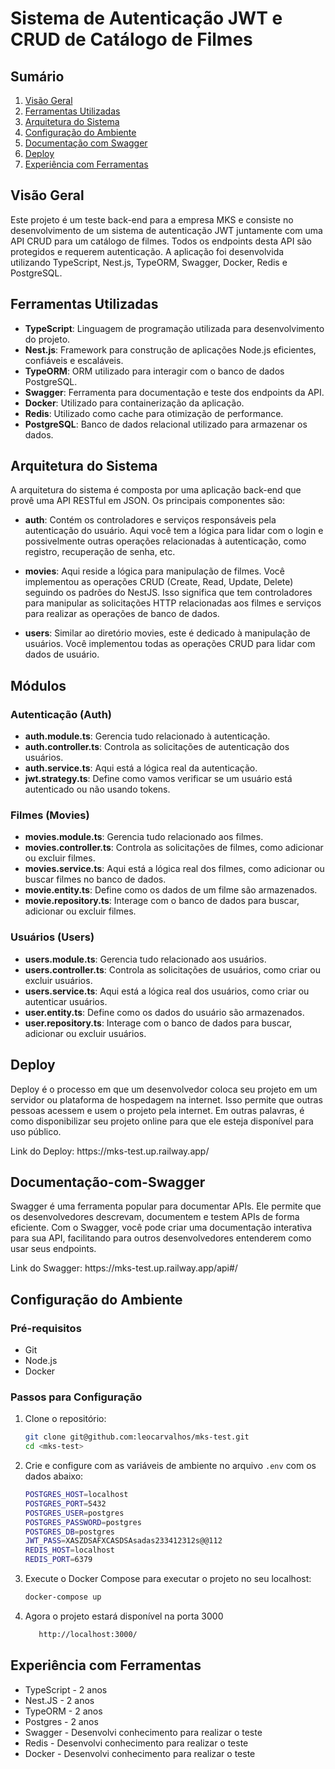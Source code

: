 # Sistema de Autenticação JWT e CRUD de Catálogo de Filmes

## Sumário

1. [Visão Geral](#visão-geral)
2. [Ferramentas Utilizadas](#ferramentas-utilizadas)
3. [Arquitetura do Sistema](#arquitetura-do-sistema)
4. [Configuração do Ambiente](#configuração-do-ambiente)
5. [Documentação com Swagger](#documentação-com-swagger)
6. [Deploy](#deploy)
7. [Experiência com Ferramentas](#experiência-com-ferramentas)

## Visão Geral

Este projeto é um teste back-end para a empresa MKS e consiste no desenvolvimento de um sistema de autenticação JWT juntamente com uma API CRUD para um catálogo de filmes. Todos os endpoints desta API são protegidos e requerem autenticação. A aplicação foi desenvolvida utilizando TypeScript, Nest.js, TypeORM, Swagger, Docker, Redis e PostgreSQL.

## Ferramentas Utilizadas

- **TypeScript**: Linguagem de programação utilizada para desenvolvimento do projeto.
- **Nest.js**: Framework para construção de aplicações Node.js eficientes, confiáveis e escaláveis.
- **TypeORM**: ORM utilizado para interagir com o banco de dados PostgreSQL.
- **Swagger**: Ferramenta para documentação e teste dos endpoints da API.
- **Docker**: Utilizado para containerização da aplicação.
- **Redis**: Utilizado como cache para otimização de performance.
- **PostgreSQL**: Banco de dados relacional utilizado para armazenar os dados.

## Arquitetura do Sistema

A arquitetura do sistema é composta por uma aplicação back-end que provê uma API RESTful em JSON. Os principais componentes são:

- **auth**: Contém os controladores e serviços responsáveis pela autenticação do usuário. Aqui você tem a lógica para lidar com o login e possivelmente outras operações relacionadas à autenticação, como registro, recuperação de senha, etc.

- **movies**: Aqui reside a lógica para manipulação de filmes. Você implementou as operações CRUD (Create, Read, Update, Delete) seguindo os padrões do NestJS. Isso significa que tem controladores para manipular as solicitações HTTP relacionadas aos filmes e serviços para realizar as operações de banco de dados.

- **users**: Similar ao diretório movies, este é dedicado à manipulação de usuários. Você implementou todas as operações CRUD para lidar com dados de usuário.

## Módulos

### Autenticação (Auth)

- **auth.module.ts**: Gerencia tudo relacionado à autenticação.
- **auth.controller.ts**: Controla as solicitações de autenticação dos usuários.
- **auth.service.ts**: Aqui está a lógica real da autenticação.
- **jwt.strategy.ts**: Define como vamos verificar se um usuário está autenticado ou não usando tokens.

### Filmes (Movies)

- **movies.module.ts**: Gerencia tudo relacionado aos filmes.
- **movies.controller.ts**: Controla as solicitações de filmes, como adicionar ou excluir filmes.
- **movies.service.ts**: Aqui está a lógica real dos filmes, como adicionar ou buscar filmes no banco de dados.
- **movie.entity.ts**: Define como os dados de um filme são armazenados.
- **movie.repository.ts**: Interage com o banco de dados para buscar, adicionar ou excluir filmes.

### Usuários (Users)

- **users.module.ts**: Gerencia tudo relacionado aos usuários.
- **users.controller.ts**: Controla as solicitações de usuários, como criar ou excluir usuários.
- **users.service.ts**: Aqui está a lógica real dos usuários, como criar ou autenticar usuários.
- **user.entity.ts**: Define como os dados do usuário são armazenados.
- **user.repository.ts**: Interage com o banco de dados para buscar, adicionar ou excluir usuários.

## Deploy

<p>Deploy é o processo em que um desenvolvedor coloca seu projeto em um servidor ou plataforma de hospedagem na internet. Isso permite que outras pessoas acessem e usem o projeto pela internet. Em outras palavras, é como disponibilizar seu projeto online para que ele esteja disponível para uso público.<p>
<p>Link do Deploy: <a>https://mks-test.up.railway.app/</a></p>

## Documentação-com-Swagger

<p>Swagger é uma ferramenta popular para documentar APIs. Ele permite que os desenvolvedores descrevam, documentem e testem APIs de forma eficiente. Com o Swagger, você pode criar uma documentação interativa para sua API, facilitando para outros desenvolvedores entenderem como usar seus endpoints.</p>
<p>Link do Swagger: <a>https://mks-test.up.railway.app/api#/</a></p>

## Configuração do Ambiente

### Pré-requisitos

- Git
- Node.js
- Docker

### Passos para Configuração

1. Clone o repositório:

   ```bash
   git clone git@github.com:leocarvalhos/mks-test.git
   cd <mks-test>
   ```

2. Crie e configure com as variáveis de ambiente no arquivo `.env` com os dados abaixo:
   ```bash
   POSTGRES_HOST=localhost
   POSTGRES_PORT=5432
   POSTGRES_USER=postgres
   POSTGRES_PASSWORD=postgres
   POSTGRES_DB=postgres
   JWT_PASS=XASZDSAFXCASDSAsadas233412312s@@112
   REDIS_HOST=localhost
   REDIS_PORT=6379
   ```
3. Execute o Docker Compose para executar o projeto no seu localhost:

   ```bash
   docker-compose up
   ```

4. Agora o projeto estará disponível na porta 3000
   ```bash
      http://localhost:3000/
   ```

## Experiência com Ferramentas

- TypeScript - 2 anos
- Nest.JS - 2 anos
- TypeORM - 2 anos
- Postgres - 2 anos
- Swagger - Desenvolvi conhecimento para realizar o teste
- Redis - Desenvolvi conhecimento para realizar o teste
- Docker - Desenvolvi conhecimento para realizar o teste
